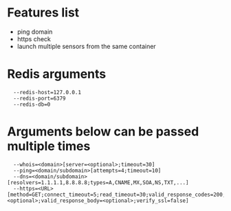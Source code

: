 # Features list
* ping domain
* https check
* launch multiple sensors from the same container

# Redis arguments
```
  --redis-host=127.0.0.1
  --redis-port=6379
  --redis-db=0
```

# Arguments below can be passed multiple times
```
  --whois=<domain>[server=<optional>;timeout=30]
  --ping=<domain/subdomain>[attempts=4;timeout=10]
  --dns=<domain/subdomain>[resolvers=1.1.1.1,8.8.8.8;types=A,CNAME,MX,SOA,NS,TXT,...]
  --https=<URL>[method=GET;connect_timeout=5;read_timeout=30;valid_response_codes=200;content_type=text/plain;request_body=<optional>;valid_response_body=<optional>;verify_ssl=false]
```
